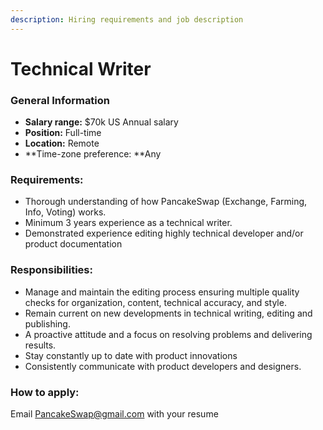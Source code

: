 ```yaml
---
description: Hiring requirements and job description
---
```


# Technical Writer

### **General Information**

* **Salary range:** $70k US Annual salary
* **Position:** Full-time
* **Location:** Remote
* **Time-zone preference: **Any

### Requirements:

* Thorough understanding of how PancakeSwap (Exchange, Farming, Info, Voting) works.
* Minimum 3 years experience as a technical writer.
* Demonstrated experience editing highly technical developer and/or product documentation

### Responsibilities:

* Manage and maintain the editing process ensuring multiple quality checks for organization, content, technical accuracy, and style.
* Remain current on new developments in technical writing, editing and publishing.
* A proactive attitude and a focus on resolving problems and delivering results.
* Stay constantly up to date with product innovations
* Consistently communicate with product developers and designers.

### How to apply:

Email PancakeSwap@gmail.com with your resume
